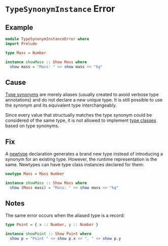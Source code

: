 # `TypeSynonymInstance` Error

## Example

```purescript
module TypeSynonymInstanceError where
import Prelude

type Mass = Number

instance showMass :: Show Mass where
  show mass = "Mass: " <> show mass <> "kg"
```

## Cause

[Type synonyms](../language/Types.md#type-synonyms) are merely aliases (usually created to avoid verbose type annotations) and do not declare a new unique type. It is still possible to use the synonym and its equivalent type interchangeably.

Since every value that structually matches the type synonym could be considered of the same type, it is not allowed to implement [type classes](../language/Type-Classes.md) based on type synonyms.

## Fix

A [newtype](../language/Types.md#newtypes) declaration generates a brand new type instead of introducing a synonym for an existing type. However, the runtime representation is the same. Newtypes can have type class instances declared for them:

```purescript
newtype Mass = Mass Number

instance showMass :: Show Mass where
  show (Mass mass) = "Mass: " <> show mass <> "kg"
```

## Notes

The same error occurs when the aliased type is a record:

```purescript
type Point = { x :: Number, y :: Number }

instance showPoint :: Show Point where
  show p = "Point " <> show p.x <> ", " <> show p.y
```
